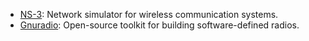 - [NS-3](https://www.nsnam.org/): Network simulator for wireless communication systems.
- [Gnuradio](https://www.gnuradio.org/): Open-source toolkit for building software-defined radios.
